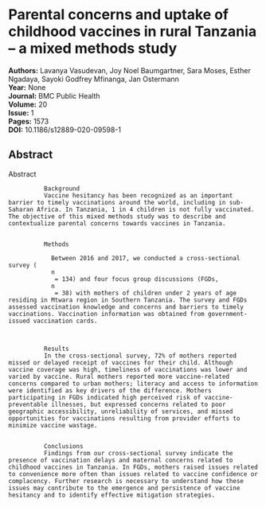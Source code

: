 # Parental concerns and uptake of childhood vaccines in rural Tanzania – a mixed methods study

**Authors:** Lavanya Vasudevan, Joy Noel Baumgartner, Sara Moses, Esther Ngadaya, Sayoki Godfrey Mfinanga, Jan Ostermann  
**Year:** None  
**Journal:** BMC Public Health  
**Volume:** 20  
**Issue:** 1  
**Pages:** 1573  
**DOI:** 10.1186/s12889-020-09598-1  

## Abstract
Abstract
            
              Background
              Vaccine hesitancy has been recognized as an important barrier to timely vaccinations around the world, including in sub-Saharan Africa. In Tanzania, 1 in 4 children is not fully vaccinated. The objective of this mixed methods study was to describe and contextualize parental concerns towards vaccines in Tanzania.
            
            
              Methods
              
                Between 2016 and 2017, we conducted a cross-sectional survey (
                n
                 = 134) and four focus group discussions (FGDs,
                n
                 = 38) with mothers of children under 2 years of age residing in Mtwara region in Southern Tanzania. The survey and FGDs assessed vaccination knowledge and concerns and barriers to timely vaccinations. Vaccination information was obtained from government-issued vaccination cards.
              
            
            
              Results
              In the cross-sectional survey, 72% of mothers reported missed or delayed receipt of vaccines for their child. Although vaccine coverage was high, timeliness of vaccinations was lower and varied by vaccine. Rural mothers reported more vaccine-related concerns compared to urban mothers; literacy and access to information were identified as key drivers of the difference. Mothers participating in FGDs indicated high perceived risk of vaccine-preventable illnesses, but expressed concerns related to poor geographic accessibility, unreliability of services, and missed opportunities for vaccinations resulting from provider efforts to minimize vaccine wastage.
            
            
              Conclusions
              Findings from our cross-sectional survey indicate the presence of vaccination delays and maternal concerns related to childhood vaccines in Tanzania. In FGDs, mothers raised issues related to convenience more often than issues related to vaccine confidence or complacency. Further research is necessary to understand how these issues may contribute to the emergence and persistence of vaccine hesitancy and to identify effective mitigation strategies.

